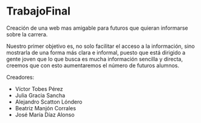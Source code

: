 # TrabajoFinal
Creación de una web mas amigable para futuros que quieran informarse sobre la carrera.

Nuestro primer objetivo es, no solo facilitar el acceso a la información, sino mostrarla de una forma más clara e informal, puesto que está dirigido a gente joven que lo que busca es mucha información sencilla y directa, creemos que con esto aumentaremos el número de futuros alumnos. 

Creadores:
* Víctor Tobes Pérez
* Julia Gracia Sancha
* Alejandro Scatton Lóndero
* Beatriz Manjón Corrales
* José María Díaz Alonso 

